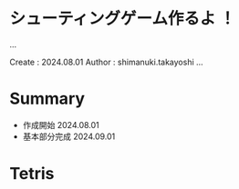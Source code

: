 シューティングゲーム作るよ ！
===
...

Create : 2024.08.01
Author : shimanuki.takayoshi
...

# Summary
- 作成開始      2024.08.01
- 基本部分完成  2024.09.01
# Tetris
